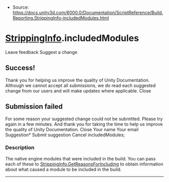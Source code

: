 * Source: https://docs.unity3d.com/6000.0/Documentation/ScriptReference/Build.Reporting.StrippingInfo-includedModules.html

#  [StrippingInfo](https://docs.unity3d.com/6000.0/Documentation/ScriptReference/Build.Reporting.StrippingInfo.html).includedModules
Leave feedback
Suggest a change
## Success!
Thank you for helping us improve the quality of Unity Documentation. Although we cannot accept all submissions, we do read each suggested change from our users and will make updates where applicable.
Close
## Submission failed
For some reason your suggested change could not be submitted. Please <a>try again</a> in a few minutes. And thank you for taking the time to help us improve the quality of Unity Documentation.
Close
Your name Your email Suggestion* Submit suggestion
Cancel
includedModules; 
### Description
The native engine modules that were included in the build.
You can pass each of these to [StrippingInfo.GetReasonsForIncluding](https://docs.unity3d.com/6000.0/Documentation/ScriptReference/Build.Reporting.StrippingInfo.GetReasonsForIncluding.html) to obtain information about what caused a module to be included in the build.
* * *
